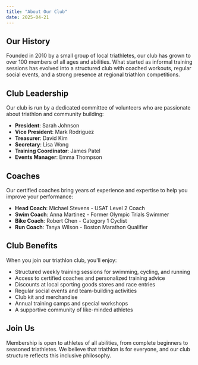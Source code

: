 ```yaml
---
title: "About Our Club"
date: 2025-04-21
---
```


## Our History

Founded in 2010 by a small group of local triathletes, our club has grown to over 100 members of all ages and abilities. What started as informal training sessions has evolved into a structured club with coached workouts, regular social events, and a strong presence at regional triathlon competitions.

## Club Leadership

Our club is run by a dedicated committee of volunteers who are passionate about triathlon and community building:

- **President**: Sarah Johnson
- **Vice President**: Mark Rodriguez
- **Treasurer**: David Kim
- **Secretary**: Lisa Wong
- **Training Coordinator**: James Patel
- **Events Manager**: Emma Thompson

## Coaches

Our certified coaches bring years of experience and expertise to help you improve your performance:

- **Head Coach**: Michael Stevens - USAT Level 2 Coach
- **Swim Coach**: Anna Martinez - Former Olympic Trials Swimmer
- **Bike Coach**: Robert Chen - Category 1 Cyclist
- **Run Coach**: Tanya Wilson - Boston Marathon Qualifier

## Club Benefits

When you join our triathlon club, you'll enjoy:

- Structured weekly training sessions for swimming, cycling, and running
- Access to certified coaches and personalized training advice
- Discounts at local sporting goods stores and race entries
- Regular social events and team-building activities
- Club kit and merchandise
- Annual training camps and special workshops
- A supportive community of like-minded athletes

## Join Us

Membership is open to athletes of all abilities, from complete beginners to seasoned triathletes. We believe that triathlon is for everyone, and our club structure reflects this inclusive philosophy.
